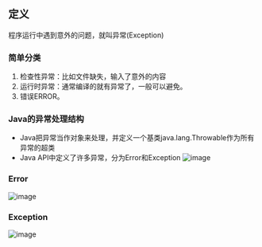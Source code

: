 ## 定义
程序运行中遇到意外的问题，就叫异常(Exception)

### 简单分类
1. 检查性异常：比如文件缺失，输入了意外的内容
2. 运行时异常：通常编译的就有异常了，一般可以避免。
3. 错误ERROR。

### Java的异常处理结构
- Java把异常当作对象来处理，并定义一个基类java.lang.Throwable作为所有异常的超类
- Java API中定义了许多异常，分为Error和Exception
![image](F3B1AB7DB751492A9C460E113DC2417A)

### Error
![image](AEEBFE962CD34E66963C194323207FF5)

### Exception
![image](368CDA2AADE74915AFD15F359F41B88F)